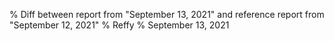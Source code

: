% Diff between report from "September 13, 2021" and reference report from "September 12, 2021"
% Reffy
% September 13, 2021


